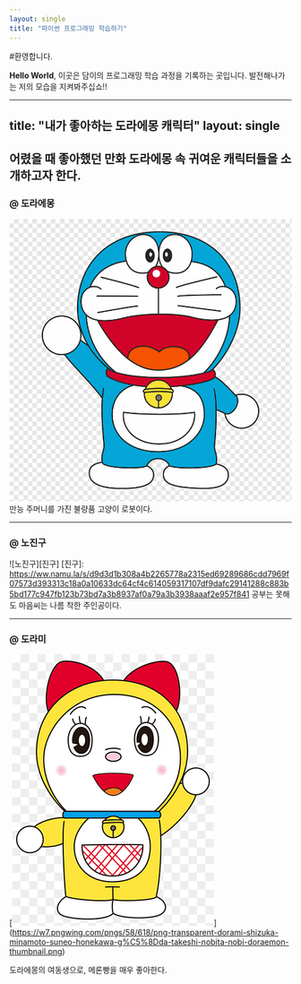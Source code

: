 ```yaml
---
layout: single
title: "파이썬 프로그래밍 학습하기"
---
```


#환영합니다.

**Hello World**, 이곳은 담이의 프로그래밍 학습 과정을 기록하는 곳입니다.
발전해나가는 저의 모습을 지켜봐주십쇼!!

---
title:  "내가 좋아하는 도라에몽 캐릭터"
layout: single
---

어렸을 때 좋아했던 만화 도라에몽 속 귀여운 캐릭터들을 소개하고자 한다.
---
### @ 도라에몽
![도라에몽](/assets/image/도라에몽.png)
만능 주머니를 가진 불량품 고양이 로봇이다.

---
### @ 노진구
![노진구][진구]
[진구]:
https://ww.namu.la/s/d9d3d1b308a4b2265778a2315ed69289686cdd7969f07573d393313c18a0a10633dc64cf4c614059317107df9dafc29141288c883b5bd177c947fb123b73bd7a3b8937af0a79a3b3938aaaf2e957f841
공부는 못해도 마음씨는 나름 착한 주인공이다. 

---
### @ 도라미
[![도라미](/assets/image/도라미.png "우리 귀여운 도라미 좀 보고 가세요")]
(https://w7.pngwing.com/pngs/58/618/png-transparent-dorami-shizuka-minamoto-suneo-honekawa-g%C5%8Dda-takeshi-nobita-nobi-doraemon-thumbnail.png)

도라에몽의 여동생으로, 메론빵을 매우 좋아한다.
